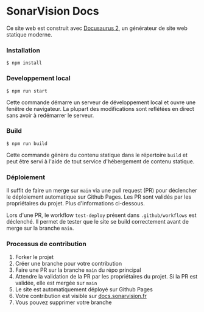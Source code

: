 # SonarVision Docs

Ce site web est construit avec [Docusaurus 2](https://docusaurus.io/), un générateur de site web statique moderne.

### Installation

```
$ npm install
```

### Developpement local

```
$ npm run start
```

Cette commande démarre un serveur de développement local et ouvre une fenêtre de navigateur. La plupart des modifications sont reflétées en direct sans avoir à redémarrer le serveur.

### Build

```
$ npm run build
```

Cette commande génère du contenu statique dans le répertoire `build` et peut être servi à l'aide de tout service d'hébergement de contenu statique.

### Déploiement

Il suffit de faire un merge sur `main` via une pull request (PR) pour déclencher le déploiement automatique sur Github Pages.
Les PR sont validés par les propriétaires du projet. Plus d'informations ci-dessous.

Lors d'une PR, le workflow `test-deploy` présent dans `.github/workflows` est déclenché. Il permet de tester que le site
se build correctement avant de merge sur la branche `main`.

### Processus de contribution

1. Forker le projet
2. Créer une branche pour votre contribution
3. Faire une PR sur la branche `main` du répo principal
4. Attendre la validation de la PR par les propriétaires du projet. Si la PR est validée, elle est mergée sur `main`
6. Le site est automatiquement déployé sur Github Pages
7. Votre contribution est visible sur [docs.sonarvision.fr](https://docs.sonarvision.fr)
8. Vous pouvez supprimer votre branche

